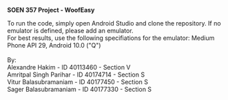 **SOEN 357 Project - WoofEasy**

To run the code, simply open Android Studio and clone the repository. If no emulator is defined, please add an emulator. \
For best results, use the following specifiations for the emulator: Medium Phone API 29, Android 10.0 ("Q")\
\
By: \
Alexandre Hakim - ID 40113460 - Section V \
Amritpal Singh Parihar - ID 40174714 - Section S \
Vitur Balasubramaniam - ID 40177450 - Section S \
Sager Balasubramaniam - ID 40177330 - Section S
